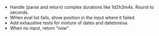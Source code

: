 - Handle (parse and return) complex durations like 1d2h3m4s. Round to seconds.
- WHen eval list fails, show position in the input where it failed.
- Add exhaustive tests for mixture of dates and datetimesa.
- When no input, return "now"
